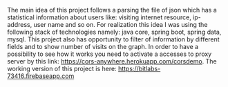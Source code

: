 The main idea of this project follows a parsing the file of json which has a statistical information about users like: visiting internet resource, ip-address, user name and so on. For realization this idea I was using the following stack of technologies namely: java core, spring boot, spring data, mysql. This project also has opportunity to filter of information by different fields and to show number of visits on the graph. In order to have a possibility to see how it works you need to activate a accesses to proxy server by this link: https://cors-anywhere.herokuapp.com/corsdemo. The working version of this project is here: https://bitlabs-73416.firebaseapp.com
